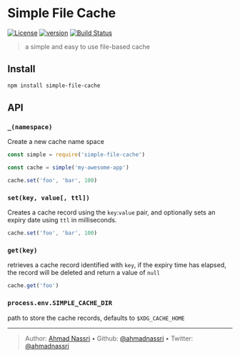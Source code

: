 # Simple File Cache

[![License][license-image]][license-url] [![version][npm-image]][npm-url] [![Build Status][circle-image]][circle-url]

> a simple and easy to use file-based cache

## Install

```bash
npm install simple-file-cache
```

## API

### `_(namespace)`

Create a new cache name space

```js
const simple = require('simple-file-cache')

const cache = simple('my-awesome-app')

cache.set('foo', 'bar', 100)
```

### `set(key, value[, ttl])`

Creates a cache record using the `key`:`value` pair, and optionally sets an expiry date using `ttl` in milliseconds.

```js
cache.set('foo', 'bar', 100)
```

### `get(key)`

retrieves a cache record identified with `key`, if the expiry time has elapsed, the record will be deleted and return a value of `null`

```js
cache.get('foo')
```

### `process.env.SIMPLE_CACHE_DIR`

path to store the cache records, defaults to `$XDG_CACHE_HOME`

---
> Author: [Ahmad Nassri](https://www.ahmadnassri.com) &bull; 
> Github: [@ahmadnassri](https://github.com/ahmadnassri) &bull; 
> Twitter: [@ahmadnassri](https://twitter.com/ahmadnassri)

[license-url]: LICENSE
[license-image]: https://img.shields.io/github/license/ahmadnassri/simple-file-cache.svg?style=for-the-badge&logo=circleci

[circle-url]: https://circleci.com/gh/ahmadnassri/simple-file-cache
[circle-image]: https://img.shields.io/circleci/project/github/ahmadnassri/simple-file-cache/master.svg?style=for-the-badge&logo=circleci

[npm-url]: https://www.npmjs.com/package/@ahmadnassri/simple-file-cache
[npm-image]: https://img.shields.io/npm/v/@ahmadnassri/simple-file-cache.svg?style=for-the-badge&logo=npm
